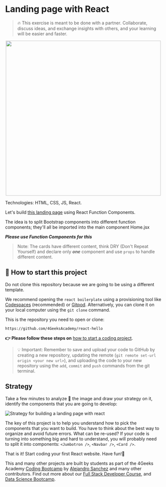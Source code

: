 <!--hide-->
# Landing page with React 
<!--endhide-->

> 🔥 This exercise is meant to be done with a partner. Collaborate, discuss ideas, and exchange insights with others, and your learning will be easier and faster.

<p align="center"><img height="500" src="https://github.com/breatheco-de/exercise-landing-page-with-react/blob/master/preview.gif?raw=true" /></p>

Technologies: HTML, CSS, JS, React.

Let's build [this landing page](https://github.com/breatheco-de/exercise-landing-page-with-react/blob/master/preview.gif) using React Function Components.

The idea is to split Bootstrap components into different function components; they'll all be imported into the main component Home.jsx

***Please use Function Components for this***

> Note: The cards have different content, think DRY (Don't Repeat Yourself) and declare only ***one*** component and use `props` to handle different content.

## 🌱 How to start this project

Do not clone this repository because we are going to be using a different template.

We recommend opening the `react boilerplate` using a provisioning tool like [Codespaces](https://4geeks.com/lesson/what-is-github-codespaces) (recommended) or [Gitpod](https://4geeks.com/lesson/how-to-use-gitpod). Alternatively, you can clone it on your local computer using the `git clone` command.

This is the repository you need to open or clone:

```text
https://github.com/4GeeksAcademy/react-hello
```

**👉 Please follow these steps on** [how to start a coding project](https://4geeks.com/lesson/how-to-start-a-project).

> 💡 Important: Remember to save and upload your code to GitHub by creating a new repository, updating the remote (`git remote set-url origin <your new url>`), and uploading the code to your new repository using the `add`, `commit` and `push` commands from the git terminal.

## Strategy

Take a few minutes to analyze 🤯 the image and draw your strategy on it, identify the components that you are going to develop:

![Strategy for building a landing page with react](https://github.com/breatheco-de/exercise-landing-page-with-react/blob/master/strategy.gif?raw=true)

The key of this project is to help you understand how to pick the components that you want to build. You have to think about the best way to organize and avoid future errors. What can be re-used? If your code is turning into something big and hard to understand, you will probably need to split it into components: `<Jumbotron />`, `<Navbar />`, `<Card />`.

That is it! Start coding your first React website.
Have fun!🎊

This and many other projects are built by students as part of the 4Geeks Academy [Coding Bootcamp](https://4geeksacademy.com/us/coding-bootcamp) by [Alejandro Sanchez](https://twitter.com/alesanchezr) and many other contributors. Find out more about our [Full Stack Developer Course](https://4geeksacademy.com/us/coding-bootcamps/part-time-full-stack-developer), and [Data Science Bootcamp](https://4geeksacademy.com/us/coding-bootcamps/datascience-machine-learning).

